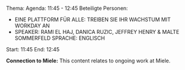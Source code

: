 # 
Thema: 
Agenda: 11:45 - 12:45
Beteiligte Personen:
- EINE PLATTFORM FÜR ALLE: TREIBEN SIE IHR WACHSTUM MIT WORKDAY AN
- SPEAKER: RAMI EL HAJ, DANICA RUZIC, JEFFREY HENRY & MALTE SOMMERFELD SPRACHE: ENGLISCH

Start: 11:45
End: 12:45

**Connection to Miele:** This content relates to ongoing work at Miele.
